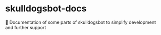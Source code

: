 # skulldogsbot-docs
🐺 Documentation of some parts of skulldogsbot to simplify development and further support 
